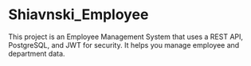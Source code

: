 # Shiavnski_Employee
This project is an Employee Management System that uses a REST API, PostgreSQL, and JWT for security. It helps you manage employee and department data.
